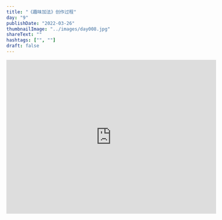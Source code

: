 ```yaml
---
title: "《趣味加法》创作过程"
day: "9"
publishDate: "2022-03-26"
thumbnailImage: "../images/day008.jpg"
shareText: ""
hashtags: ["", ""]
draft: false
---
```


<!-- <video src="http://netdisk.driftlife.co/netdisk/iface/downloadOpen?fileId=356483&amp;quality=2" width="100%" height="100%" autoplay="" controls="controls"></video> -->

<iframe width="550" height="405" frameborder="0" src="https://www.ixigua.com/iframe/7079396831465046558?autoplay=0" referrerpolicy="unsafe-url" allowfullscreen></iframe>